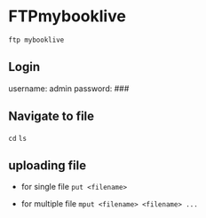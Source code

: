 # FTPmybooklive

```ftp mybooklive```
## Login

username: admin
password: ###

## Navigate to file
 ```cd```
 ```ls```
 
## uploading file
- for single file 
```put <filename>```

- for multiple file
```mput <filename> <filename> ...```
